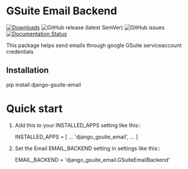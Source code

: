 # GSuite Email Backend

[![Downloads](https://static.pepy.tech/personalized-badge/django-gsuite-email?period=total&units=international_system&left_color=grey&right_color=brightgreen&left_text=Downloads)](https://pepy.tech/project/django-gsuite-email)
![GitHub release (latest SemVer)](https://img.shields.io/github/v/release/slicefox/django-gsuite-email?logoColor=red)
![GitHub issues](https://img.shields.io/github/issues/slicefox/django-gsuite-email)
[![Documentation Status](https://readthedocs.org/projects/django-gsuite-email/badge/?version=latest)](https://django-gsuite-email.readthedocs.io/en/latest/?badge=latest)

This package helps send emails through google GSuite serviceaccount credentials


## Installation

pip install django-gsuite-email


# Quick start

1. Add this to your INSTALLED_APPS setting like this::

    INSTALLED_APPS = [
        ...
        'django_gsuite_email',
        ...
    ]

2. Set the Email EMAIL_BACKEND setting in settings like this::

    EMAIL_BACKEND = 'django_gsuite_email.GSuiteEmailBackend'